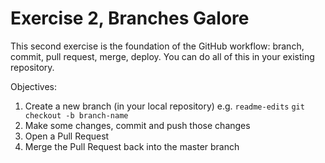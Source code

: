 # Exercise 2, Branches Galore

This second exercise is the foundation of the GitHub workflow: branch, commit, pull request, merge, deploy. You can do all of this in your existing repository.

Objectives:
1. Create a new branch (in your local repository) e.g. `readme-edits`
`git checkout -b branch-name`
2. Make some changes, commit and push those changes
3. Open a Pull Request
4. Merge the Pull Request back into the master branch
